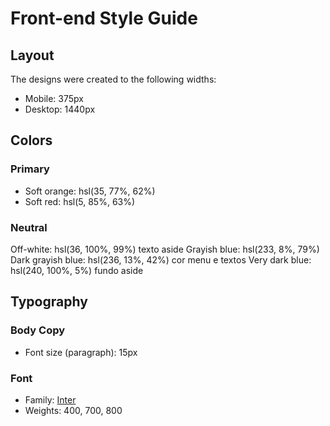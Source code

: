 # Front-end Style Guide

## Layout

The designs were created to the following widths:

- Mobile: 375px
- Desktop: 1440px

## Colors

### Primary

- Soft orange: hsl(35, 77%, 62%)
- Soft red: hsl(5, 85%, 63%)

### Neutral

Off-white: hsl(36, 100%, 99%) texto aside
Grayish blue: hsl(233, 8%, 79%)
Dark grayish blue: hsl(236, 13%, 42%) cor menu e textos
Very dark blue: hsl(240, 100%, 5%) fundo aside

## Typography

### Body Copy

- Font size (paragraph): 15px

### Font

- Family: [Inter](https://fonts.google.com/specimen/Inter)
- Weights: 400, 700, 800
